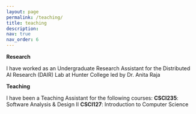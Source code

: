 ```yaml
---
layout: page
permalink: /teaching/
title: teaching
description: 
nav: true
nav_order: 6
---
```

**Research**

I have worked as an Undergraduate Research Assistant for the Distributed AI Research (DAIR) Lab at Hunter College led by Dr. Anita Raja

**Teaching** 

I have been a Teaching Assistant for the following courses:
**CSCI235**: Software Analysis & Design II
**CSCI127**: Introduction to Computer Science